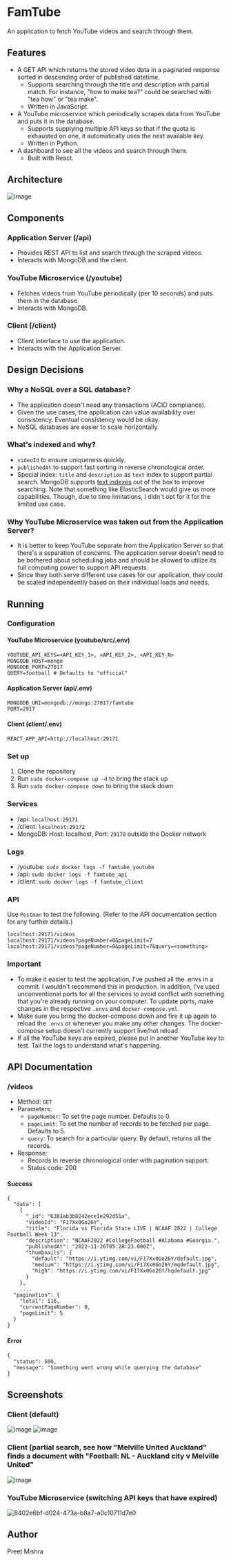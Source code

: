 # FamTube

An application to fetch YouTube videos and search through them.

## Features
* A GET API which returns the stored video data in a paginated response sorted in descending order of published datetime.
  * Supports searching through the title and description with partial match. For instance, "how to make tea?" could be searched with "tea how" or "tea make".
  * Written in JavaScript.
* A YouTube microservice which periodically scrapes data from YouTube and puts it in the database.
  * Supports supplying multiple API keys so that if the quota is exhausted on one, it automatically uses the next available key.
  * Written in Python.
* A dashboard to see all the videos and search through them.
  * Built with React.
  
## Architecture

![image](https://user-images.githubusercontent.com/43616959/204075197-fffab5bd-f742-42a3-b0e9-9303d61ad43a.png)

## Components
### Application Server (/api)
* Provides REST API to list and search through the scraped videos.
* Interacts with MongoDB and the client.

### YouTube Microservice (/youtube)
* Fetches videos from YouTube periodically (per 10 seconds) and puts them in the database.
* Interacts with MongoDB.

### Client (/client)
* Client interface to use the application.
* Interacts with the Application Server.

## Design Decisions

### Why a NoSQL over a SQL database?
* The application doesn't need any transactions (ACID compliance).
* Given the use cases, the application can value availability over consistency. Eventual consistency would be okay.
* NoSQL databases are easier to scale horizontally.

### What's indexed and why?
* `videoId` to ensure uniqueness quickly.
* `publishedAt` to support fast sorting in reverse chronological order.
* Special index: `title` and `description` as `text` index to support partial search. MongoDB supports [text indexes](https://www.mongodb.com/docs/manual/core/index-text/) out of the box to improve searching. Note that something like ElasticSearch would give us more capabilities. Though, due to time limitations, I didn't opt for it for the limited use case.

### Why YouTube Microservice was taken out from the Application Server?
* It is better to keep YouTube separate from the Application Server so that there's a separation of concerns. The application server doesn't need to be bothered about scheduling jobs and should be allowed to utilize its full computing power to support API requests.
* Since they both serve different use cases for our application, they could be scaled independently based on their individual loads and needs.

## Running

### Configuration
#### YouTube Microservice (youtube/src/.env)
```
YOUTUBE_API_KEYS=<API_KEY_1>, <API_KEY_2>, <API_KEY_N>
MONGODB_HOST=mongo
MONGODB_PORT=27017
QUERY=football # Defaults to "official"
```

#### Application Server (api/.env)
```
MONGODB_URI=mongodb://mongo:27017/famtube
PORT=2917
```

#### Client (client/.env)
```
REACT_APP_API=http://localhost:29171
```

### Set up
1. Clone the repository
2. Run `sudo docker-compose up -d` to bring the stack up
3. Run `sudo docker-compose down` to bring the stack down

### Services
* /api: `localhost:29171`
* /client: `localhost:29172`
* MongoDB: Host: localhost, Port: `29170` outside the Docker network

### Logs
* /youtube: `sudo docker logs -f famtube_youtube`
* /api: `sudo docker logs -f famtube_api`
* /client: `sudo docker logs -f famtube_client`

### API
Use `Postman` to test the following. (Refer to the API documentation section for any further details.)

```
localhost:29171/videos
localhost:29171/videos?pageNumber=0&pageLimit=7
localhost:29171/videos?pageNumber=0&pageLimit=7&query=<something>
```

### Important
* To make it easier to test the application, I've pushed all the .envs in a commit. I wouldn't recommend this in production. In addition, I've used unconventional ports for all the services to avoid conflict with something that you're already running on your computer. To update ports, make changes in the respective `.envs` and `docker-compose.yml`.
* Make sure you bring the docker-compose down and fire it up again to reload the `.envs` or whenever you make any other changes. The docker-compose setup doesn't currently support live/hot reload.
* If all the YouTube keys are expired, please put in another YouTube key to test. Tail the logs to understand what's happening.

## API Documentation

### /videos
* Method: `GET`
* Parameters:
  * `pageNumber`: To set the page number. Defaults to 0.
  * `pageLimit`: To set the number of records to be fetched per page. Defaults to 5.
  * `query`: To search for a particular query. By default, returns all the records.
* Response:
  * Records in reverse chronological order with pagination support.
  * Status code: 200
 
#### Success  
```
{
  "data": [
    {
      "_id": "6381ab3b8242ece1e292d51a",
      "videoId": "F17Xx0Go26Y",
      "title": "Florida vs Florida State LIVE | NCAAF 2022 | College Football Week 13",
      "description": "NCAAF2022 #CollegeFootball #Alabama #Georgia.",
      "publishedAt": "2022-11-26T05:28:23.000Z",
      "thumbnails": {
        "default": "https://i.ytimg.com/vi/F17Xx0Go26Y/default.jpg",
        "medium": "https://i.ytimg.com/vi/F17Xx0Go26Y/mqdefault.jpg",
        "high": "https://i.ytimg.com/vi/F17Xx0Go26Y/hqdefault.jpg"
      }
    },
    ....
  "pagination": {
    "total": 116,
    "currentPageNumber": 0,
    "pageLimit": 5
  }
}
```

#### Error
```
{
  "status": 500,
  "message": "Something went wrong while querying the database"
}
```

## Screenshots

### Client (default)
![image](https://user-images.githubusercontent.com/43616959/204076768-26bfecd3-3ce3-42de-95e2-e71c735a8f95.png)
![image](https://user-images.githubusercontent.com/43616959/204076775-108be45d-4cee-478c-a949-3e7bfe302898.png)

### Client (partial search, see how "Melville United Auckland" finds a document with "Football: NL - Auckland city v Melville United"
![image](https://user-images.githubusercontent.com/43616959/204077467-7c19b5b1-3271-4b58-80ba-4822dfef824f.png)

### YouTube Microservice (switching API keys that have expired)
![8402e6bf-d024-473a-b8a7-a0c10711d7e0](https://user-images.githubusercontent.com/43616959/204076852-59e88fe5-0dd1-4abf-8929-ffba57b9fb08.jpeg)



## Author
Preet Mishra

